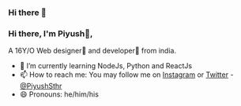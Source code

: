 ### Hi there 👋

<!--
**longyuanbingf/longyuanbingf** is a ✨ _special_ ✨ repository because its `README.md` (this file) appears on your GitHub profile.

Here are some ideas to get you started:

- 🔭 I’m currently working on ...
- 🌱 I’m currently learning ...
- 👯 I’m looking to collaborate on ...
- 🤔 I’m looking for help with ...
- 💬 Ask me about ...
- 📫 How to reach me: ...
- 😄 Pronouns: ...
- ⚡ Fun fact: ...
-->
### Hi there, I'm Piyush👦,
A 16Y/O Web designer🌈 and developer🎯 from india.
- 🌱 I’m currently learning NodeJs, Python and ReactJs
- 📫 How to reach me: You may follow me on [Instagram](https://instagram.com/piyushsthr) or [Twitter](https://twitter.com/piyushsthr) - [@PiyushSthr](https://twitter.com/piyushsthr)
- 😄 Pronouns: he/him/his
